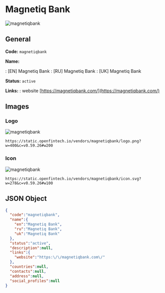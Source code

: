 
# Magnetiq Bank 
![magnetiqbank](https://static.openfintech.io/vendors/magnetiqbank/logo.png?w=400&c=v0.59.26#w200)  

## General 
 
**Code:** `magnetiqbank` 
 
**Name:** 
 
:	[EN] Magnetiq Bank 
:	[RU] Magnetiq Bank 
:	[UK] Magnetiq Bank 
 
**Status:** `active` 
 
**Links:** 
: website [https://magnetiqbank.com/](https://magnetiqbank.com/) 
 

## Images 

### Logo 
 
![magnetiqbank](https://static.openfintech.io/vendors/magnetiqbank/logo.png?w=400&c=v0.59.26#w200)  

```
https://static.openfintech.io/vendors/magnetiqbank/logo.png?w=400&c=v0.59.26#w200
```  

### Icon 
 
![magnetiqbank](https://static.openfintech.io/vendors/magnetiqbank/icon.svg?w=278&c=v0.59.26#w100)  

```
https://static.openfintech.io/vendors/magnetiqbank/icon.svg?w=278&c=v0.59.26#w100
```  

## JSON Object 

```json
{
  "code":"magnetiqbank",
  "name":{
    "en":"Magnetiq Bank",
    "ru":"Magnetiq Bank",
    "uk":"Magnetiq Bank"
  },
  "status":"active",
  "description":null,
  "links":{
    "website":"https:\/\/magnetiqbank.com\/"
  },
  "countries":null,
  "contacts":null,
  "address":null,
  "social_profiles":null
}
```  
